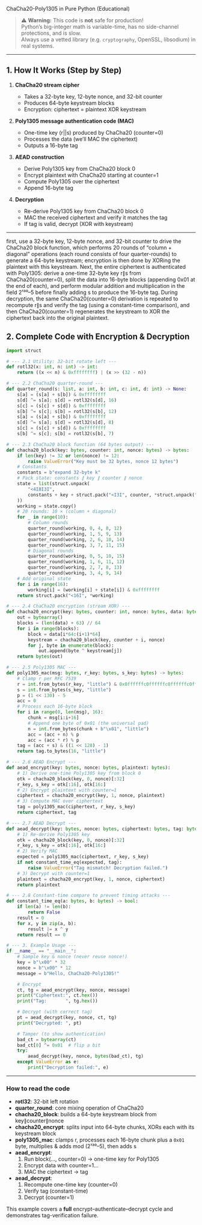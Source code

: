 ChaCha20-Poly1305 in Pure Python (Educational)

> ⚠️ **Warning:** This code is **not** safe for production!  
> Python’s big-integer math is variable-time, has no side-channel protections, and is slow.  
> Always use a vetted library (e.g. `cryptography`, OpenSSL, libsodium) in real systems.

---

## 1. How It Works (Step by Step)

1. **ChaCha20 stream cipher**  
   - Takes a 32-byte key, 12-byte nonce, and 32-bit counter  
   - Produces 64-byte keystream blocks  
   - Encryption: ciphertext = plaintext XOR keystream  

2. **Poly1305 message authentication code (MAC)**  
   - One-time key (r||s) produced by ChaCha20 (counter=0)  
   - Processes the data (we’ll MAC the ciphertext)  
   - Outputs a 16-byte tag  

3. **AEAD construction**  
   - Derive Poly1305 key from ChaCha20 block 0  
   - Encrypt plaintext with ChaCha20 starting at counter=1  
   - Compute Poly1305 over the ciphertext  
   - Append 16-byte tag  

4. **Decryption**  
   - Re-derive Poly1305 key from ChaCha20 block 0  
   - MAC the received ciphertext and verify it matches the tag  
   - If tag is valid, decrypt (XOR with keystream)  

---

first, use a 32-byte key, 12-byte nonce, and 32-bit counter to drive the ChaCha20 block function, which performs 20 rounds of “column + diagonal” operations (each round consists of four quarter-rounds) to generate a 64-byte keystream; encryption is then done by XORing the plaintext with this keystream. Next, the entire ciphertext is authenticated with Poly1305: derive a one-time 32-byte key r∥s from ChaCha20(counter=0), split the data into 16-byte blocks (appending 0x01 at the end of each), and perform modular addition and multiplication in the field 2¹³⁰–5 before finally adding s to produce the 16-byte tag. During decryption, the same ChaCha20(counter=0) derivation is repeated to recompute r∥s and verify the tag (using a constant-time comparison), and then ChaCha20(counter=1) regenerates the keystream to XOR the ciphertext back into the original plaintext.


## 2. Complete Code with Encryption & Decryption

```python
import struct

# --- 2.1 Utility: 32-bit rotate left ---
def rotl32(x: int, n: int) -> int:
    return ((x << n) & 0xffffffff) | (x >> (32 - n))

# --- 2.2 ChaCha20 quarter-round ---
def quarter_round(s: list, a: int, b: int, c: int, d: int) -> None:
    s[a] = (s[a] + s[b]) & 0xffffffff
    s[d] ^= s[a]; s[d] = rotl32(s[d], 16)
    s[c] = (s[c] + s[d]) & 0xffffffff
    s[b] ^= s[c]; s[b] = rotl32(s[b], 12)
    s[a] = (s[a] + s[b]) & 0xffffffff
    s[d] ^= s[a]; s[d] = rotl32(s[d], 8)
    s[c] = (s[c] + s[d]) & 0xffffffff
    s[b] ^= s[c]; s[b] = rotl32(s[b], 7)

# --- 2.3 ChaCha20 block function (64 bytes output) ---
def chacha20_block(key: bytes, counter: int, nonce: bytes) -> bytes:
    if len(key) != 32 or len(nonce) != 12:
        raise ValueError("Key must be 32 bytes, nonce 12 bytes")
    # Constants
    constants = b"expand 32-byte k"
    # Pack state: constants ∥ key ∥ counter ∥ nonce
    state = list(struct.unpack(
        "<4I8I3I",
        constants + key + struct.pack("<I3I", counter, *struct.unpack("<3I", nonce))
    ))
    working = state.copy()
    # 20 rounds: 10 × (column + diagonal)
    for _ in range(10):
        # Column rounds
        quarter_round(working, 0, 4, 8, 12)
        quarter_round(working, 1, 5, 9, 13)
        quarter_round(working, 2, 6, 10, 14)
        quarter_round(working, 3, 7, 11, 15)
        # Diagonal rounds
        quarter_round(working, 0, 5, 10, 15)
        quarter_round(working, 1, 6, 11, 12)
        quarter_round(working, 2, 7, 8, 13)
        quarter_round(working, 3, 4, 9, 14)
    # Add original state
    for i in range(16):
        working[i] = (working[i] + state[i]) & 0xffffffff
    return struct.pack("<16I", *working)

# --- 2.4 ChaCha20 encryption (stream XOR) ---
def chacha20_encrypt(key: bytes, counter: int, nonce: bytes, data: bytes) -> bytes:
    out = bytearray()
    blocks = (len(data) + 63) // 64
    for i in range(blocks):
        block = data[i*64:(i+1)*64]
        keystream = chacha20_block(key, counter + i, nonce)
        for j, byte in enumerate(block):
            out.append(byte ^ keystream[j])
    return bytes(out)

# --- 2.5 Poly1305 MAC ---
def poly1305_mac(msg: bytes, r_key: bytes, s_key: bytes) -> bytes:
    # Clamp r per RFC 7539
    r = int.from_bytes(r_key, "little") & 0x0ffffffc0ffffffc0ffffffc0fffffff
    s = int.from_bytes(s_key, "little")
    p = (1 << 130) - 5
    acc = 0
    # Process each 16-byte block
    for i in range(0, len(msg), 16):
        chunk = msg[i:i+16]
        # Append one byte of 0x01 (the universal pad)
        n = int.from_bytes(chunk + b"\x01", "little")
        acc = (acc + n) % p
        acc = (acc * r) % p
    tag = (acc + s) & ((1 << 128) - 1)
    return tag.to_bytes(16, "little")

# --- 2.6 AEAD Encrypt ---
def aead_encrypt(key: bytes, nonce: bytes, plaintext: bytes):
    # 1) Derive one-time Poly1305 key from block 0
    otk = chacha20_block(key, 0, nonce)[:32]
    r_key, s_key = otk[:16], otk[16:]
    # 2) Encrypt plaintext with counter=1
    ciphertext = chacha20_encrypt(key, 1, nonce, plaintext)
    # 3) Compute MAC over ciphertext
    tag = poly1305_mac(ciphertext, r_key, s_key)
    return ciphertext, tag

# --- 2.7 AEAD Decrypt ---
def aead_decrypt(key: bytes, nonce: bytes, ciphertext: bytes, tag: bytes):
    # 1) Re-derive Poly1305 key
    otk = chacha20_block(key, 0, nonce)[:32]
    r_key, s_key = otk[:16], otk[16:]
    # 2) Verify MAC
    expected = poly1305_mac(ciphertext, r_key, s_key)
    if not constant_time_eq(expected, tag):
        raise ValueError("Tag mismatch! Decryption failed.")
    # 3) Decrypt with counter=1
    plaintext = chacha20_encrypt(key, 1, nonce, ciphertext)
    return plaintext

# --- 2.8 Constant-time compare to prevent timing attacks ---
def constant_time_eq(a: bytes, b: bytes) -> bool:
    if len(a) != len(b):
        return False
    result = 0
    for x, y in zip(a, b):
        result |= x ^ y
    return result == 0

# --- 3. Example Usage ---
if __name__ == "__main__":
    # Sample key & nonce (never reuse nonce!)
    key = b"\x00" * 32
    nonce = b"\x00" * 12
    message = b"Hello, ChaCha20-Poly1305!"

    # Encrypt
    ct, tg = aead_encrypt(key, nonce, message)
    print("Ciphertext:", ct.hex())
    print("Tag:       ", tg.hex())

    # Decrypt (with correct tag)
    pt = aead_decrypt(key, nonce, ct, tg)
    print("Decrypted: ", pt)

    # Tamper (to show authentication)
    bad_ct = bytearray(ct)
    bad_ct[0] ^= 0x01  # flip a bit
    try:
        aead_decrypt(key, nonce, bytes(bad_ct), tg)
    except ValueError as e:
        print("Decryption failed:", e)
```

---

### How to read the code

- **rotl32**: 32-bit left rotation  
- **quarter_round**: core mixing operation of ChaCha20  
- **chacha20_block**: builds a 64-byte keystream block from key∥counter∥nonce  
- **chacha20_encrypt**: splits input into 64-byte chunks, XORs each with its keystream block  
- **poly1305_mac**: clamps r, processes each 16-byte chunk plus a `0x01` byte, multiplies & adds mod (2¹³⁰–5), then adds s  
- **aead_encrypt**:  
  1. Run block(…, counter=0) → one-time key for Poly1305  
  2. Encrypt data with counter=1…  
  3. MAC the ciphertext → tag  
- **aead_decrypt**:  
  1. Recompute one-time key (counter=0)  
  2. Verify tag (constant-time)  
  3. Decrypt (counter=1)

This example covers a **full** encrypt–authenticate–decrypt cycle and demonstrates tag-verification failure.
